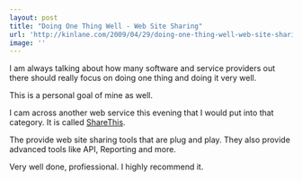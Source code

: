 ```yaml
---
layout: post
title: "Doing One Thing Well - Web Site Sharing"
url: 'http://kinlane.com/2009/04/29/doing-one-thing-well-web-site-sharing/'
image: ''
---
```


I am always talking about how many software and service providers out there should really focus on doing one thing and doing it very well.

This is a personal goal of mine as well.

I cam across another web service this evening that I would put into that category. It is called [ShareThis][1].

The provide web site sharing tools that are plug and play. They also provide advanced tools like API, Reporting and more.

Very well done, profiessional. I highly recommend it.

   [1]: http://sharethis.com/publishers/
